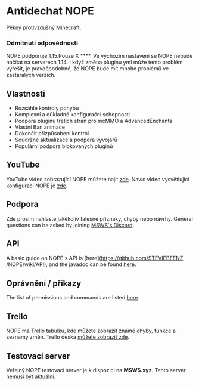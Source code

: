 # Antidechat NOPE

Pěkný protivzdušný Minecraft.

### Odmítnutí odpovědnosti

NOPE podporuje 1.15.Pouze X \*\*\*\*. Ve výchozím nastavení se NOPE nebude
načítat na serverech 1.14. I když změna pluginu yml může tento problém vyřešit,
je pravděpodobné, že NOPE bude mít mnoho problémů ve zastaralých verzích.

## Vlastnosti

- Rozsáhlé kontroly pohybu
- Komplexní a důkladné konfigurační schopnosti
- Podpora pluginu třetích stran pro mcMMO a AdvancedEnchants
- Vlastní Ban animace
- Dokončit přizpůsobení kontrol
- Soudržné aktualizace a podpora vývojářů
- Populární podpora blokovaných pluginů

## YouTube

YouTube video zobrazující NOPE můžete najít
[zde](https://www.youtube.com/watch?v=QNumBz-Phwg). Navíc video vysvětlující
konfiguraci NOPE je [zde](https://www.youtube.com/watch?v=XVuXKsJEAkQ).

## Podpora

Zde prosím nahlaste jakékoliv falešné příznaky, chyby nebo návrhy. General
questions can be asked by joining
[MSWS's Discord](https://nope.msws.xyz/discord).

## API

A basic guide on NOPE's API is \[here\](https://github.com/STEVIEBEENZ
/NOPE/wiki/API), and the javadoc can be found [here](http://docs.msws.xyz).

## Oprávnění / příkazy

The list of permissions and commands are listed
[here](https://github.com/STEVIEBEENZ/NOPE/wiki/Permissions).

## Trello

NOPE má Trello tabulku, kde můžete zobrazit známé chyby, funkce a seznamy změn.
Trello deska [můžete zobrazit zde](https://nope.msws.xyz/trello).

## Testovací server

Veřejný NOPE testovací server je k dispozici na **MSWS.xyz**. Tento server
nemusí být aktuální.
